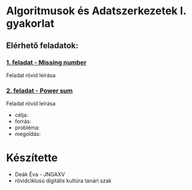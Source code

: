 # Algoritmusok és Adatszerkezetek I. gyakorlat

## Elérhető feladatok:
### [1. feladat - Missing number](https://github.com/DeakEva/Algoritmusok/raw/main/teszt.py)
Feladat rövid leírása


###  [2. feladat - Power sum](https://github.com/)
Feladat rövid leírása
- célja:
- forrás:
- probléma:
- megoldás:


# Készítette
- Deák Éva - JNGAXV
- rövidciklusú digitális kultúra tanári szak